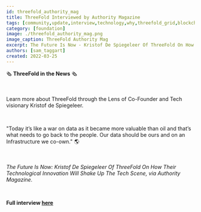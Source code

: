 ```yaml
---
id: threefold_authority_mag
title: ThreeFold Interviewed by Authority Magazine
tags: [community,update,interview,technology,why,threefold_grid,blockchain]
category: [foundation]
image: ./threefold_authority_mag.png
image_caption: ThreeFold Authority Mag
excerpt: The Future Is Now - Kristof De Spiegeleer Of ThreeFold On How Their Technological Innovation Will Shake Up The Tech Scene, via Authority Magazine
authors: [sam_taggart]
created: 2022-03-25
---
```


🗞 **ThreeFold in the News** 🗞

<br/>

Learn more about ThreeFold through the Lens of Co-Founder and Tech visionary Kristof de Spiegeleer. 

<br/>

"Today it’s like a war on data as it became more valuable than oil and that’s what needs to go back to the people. Our data should be ours and on an Infrastructure we co-own." 🌎

<br/>

*The Future Is Now: Kristof De Spiegeleer Of ThreeFold On How Their Technological Innovation Will Shake Up The Tech Scene, via Authority Magazine.*

<br/>

**Full interview [here](https://medium.com/authority-magazine/the-future-is-now-kristoff-de-spiegeleer-of-threefold-on-how-their-technological-innovation-will-7acc0e51c365)**